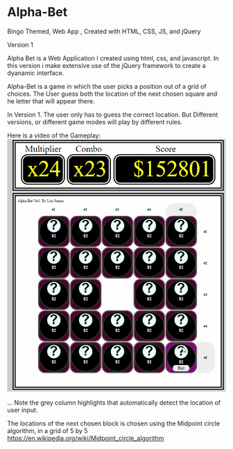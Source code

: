# Alpha-Bet
Bingo Themed, Web App , Created with HTML, CSS, JS, and jQuery

Version 1

Alpha Bet is a Web Application I created using html, css, and javascript.
In this version i make extensive use of the jQuery framework to create a dyanamic interface. 

Alpha-Bet is a game in which the user picks a position out of a grid of choices. 
The User guess both the location of the next chosen square and he letter that will appear there.

In Version 1. The user only has to guess the correct location.
But Different versions, or different game modes will play by different rules. 

Here is a video of the Gameplay:
![Alphabet JQuery based Game Demo](Alphabet_gameplay.gif)

...
Note the grey column highlights that automatically detect
the location of user input.

The locations of the next chosen block is chosen using the
Midpoint circle algorithm, in a grid of 5 by 5
https://en.wikipedia.org/wiki/Midpoint_circle_algorithm

